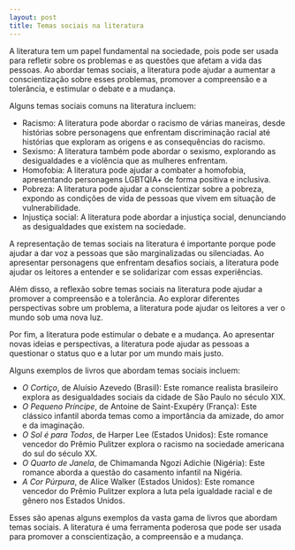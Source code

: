 ```yaml
---
layout: post
title: Temas sociais na literatura
---
```


A literatura tem um papel fundamental na sociedade, pois pode ser usada para refletir sobre os problemas e as questões que afetam a vida das pessoas. Ao abordar temas sociais, a literatura pode ajudar a aumentar a conscientização sobre esses problemas, promover a compreensão e a tolerância, e estimular o debate e a mudança.

Alguns temas sociais comuns na literatura incluem:

- Racismo: A literatura pode abordar o racismo de várias maneiras, desde histórias sobre personagens que enfrentam discriminação racial até histórias que exploram as origens e as consequências do racismo.
- Sexismo: A literatura também pode abordar o sexismo, explorando as desigualdades e a violência que as mulheres enfrentam.
- Homofobia: A literatura pode ajudar a combater a homofobia, apresentando personagens LGBTQIA+ de forma positiva e inclusiva.
- Pobreza: A literatura pode ajudar a conscientizar sobre a pobreza, expondo as condições de vida de pessoas que vivem em situação de vulnerabilidade.
- Injustiça social: A literatura pode abordar a injustiça social, denunciando as desigualdades que existem na sociedade.

A representação de temas sociais na literatura é importante porque pode ajudar a dar voz a pessoas que são marginalizadas ou silenciadas. Ao apresentar personagens que enfrentam desafios sociais, a literatura pode ajudar os leitores a entender e se solidarizar com essas experiências.

Além disso, a reflexão sobre temas sociais na literatura pode ajudar a promover a compreensão e a tolerância. Ao explorar diferentes perspectivas sobre um problema, a literatura pode ajudar os leitores a ver o mundo sob uma nova luz.

Por fim, a literatura pode estimular o debate e a mudança. Ao apresentar novas ideias e perspectivas, a literatura pode ajudar as pessoas a questionar o status quo e a lutar por um mundo mais justo.

Alguns exemplos de livros que abordam temas sociais incluem:

- *O Cortiço*, de Aluísio Azevedo (Brasil): Este romance realista brasileiro explora as desigualdades sociais da cidade de São Paulo no século XIX.
- *O Pequeno Príncipe*, de Antoine de Saint-Exupéry (França): Este clássico infantil aborda temas como a importância da amizade, do amor e da imaginação.
- *O Sol é para Todos*, de Harper Lee (Estados Unidos): Este romance vencedor do Prêmio Pulitzer explora o racismo na sociedade americana do sul do século XX.
- *O Quarto de Janela*, de Chimamanda Ngozi Adichie (Nigéria): Este romance aborda a questão do casamento infantil na Nigéria.
- *A Cor Púrpura*, de Alice Walker (Estados Unidos): Este romance vencedor do Prêmio Pulitzer explora a luta pela igualdade racial e de gênero nos Estados Unidos.

Esses são apenas alguns exemplos da vasta gama de livros que abordam temas sociais. A literatura é uma ferramenta poderosa que pode ser usada para promover a conscientização, a compreensão e a mudança.
